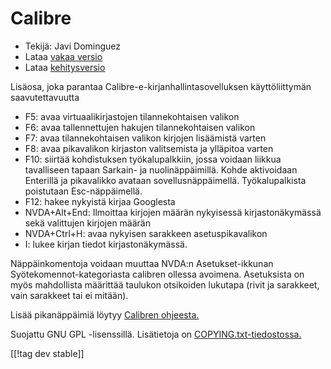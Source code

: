 # Calibre #
  
* Tekijä: Javi Dominguez
* Lataa [vakaa versio][1]
* Lataa [kehitysversio][2]
  
Lisäosa, joka parantaa Calibre-e-kirjanhallintasovelluksen käyttöliittymän saavutettavuutta

* F5: avaa virtuaalikirjastojen tilannekohtaisen valikon
* F6: avaa tallennettujen hakujen tilannekohtaisen valikon
* F7: avaa tilannekohtaisen valikon kirjojen lisäämistä varten
* F8: avaa pikavalikon kirjaston valitsemista ja ylläpitoa varten
* F10: siirtää kohdistuksen työkalupalkkiin, jossa voidaan liikkua tavalliseen tapaan Sarkain- ja nuolinäppäimillä. Kohde aktivoidaan Enterillä ja pikavalikko avataan sovellusnäppäimellä. Työkalupalkista poistutaan Esc-näppäimellä.
* F12: hakee nykyistä kirjaa Googlesta
* NVDA+Alt+End: Ilmoittaa kirjojen määrän nykyisessä kirjastonäkymässä sekä valittujen kirjojen määrän
* NVDA+Ctrl+H: avaa nykyisen sarakkeen asetuspikavalikon
* I: lukee kirjan tiedot kirjastonäkymässä.
 
Näppäinkomentoja voidaan muuttaa NVDA:n Asetukset-ikkunan Syötekomennot-kategoriasta calibren ollessa avoimena. Asetuksista on myös mahdollista määrittää taulukon otsikoiden lukutapa (rivit ja sarakkeet, vain sarakkeet tai ei mitään).
 
 Lisää pikanäppäimiä löytyy [Calibren ohjeesta.][3]
 
  
  Suojattu GNU GPL -lisenssillä. Lisätietoja on [COPYING.txt-tiedostossa.][4]
    
[[!tag dev stable]]

[1]: https://addons.nvda-project.org/files/get.php?file=cae

[2]: https://addons.nvda-project.org/files/get.php?file=cae-dev

[3]: https://manual.calibre-ebook.com/gui.html

[4]: https://github.com/javidominguez/Calibre/blob/master/COPYING.txt

